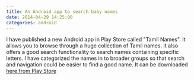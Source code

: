 ```yaml
---
title: An Android app to search baby names
date: 2014-04-29 14:25:00
categories: android 
---
```

I have published a new Android app in Play Store called "Tamil Names". It allows you to browse through a huge collection of Tamil names. It also offers a good search functionality to search names containing specific letters.
I have categorized the names in to broader groups so that search and navigation could be easier to find a good name. It can be downloaded [here from Play Store][download_link]

[download_link]: https://play.google.com/store/apps/details?id=me.thava.babynames
